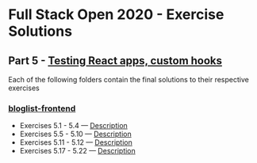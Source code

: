 # Full Stack Open 2020 - Exercise Solutions

## Part 5 - [Testing React apps, custom hooks](https://fullstackopen.com/en/part5)

Each of the following folders contain the final solutions to their respective exercises

### [bloglist-frontend](https://github.com/LulalaP/full-stack-open-2020/tree/master/part5/bloglist-frontend)

- Exercises 5.1 - 5.4 — [Description](https://fullstackopen.com/en/part5/login_in_frontend#exercises-5-1-5-4)
- Exercises 5.5 - 5.10 — [Description](https://fullstackopen.com/en/part5/props_children_and_proptypes#exercises-5-5-5-10)
- Exercises 5.11 - 5.12 — [Description](https://fullstackopen.com/en/part5/props_children_and_proptypes#exercises-5-11-5-12)
- Exercises 5.17 - 5.22 — [Description](https://fullstackopen.com/en/part5/end_to_end_testing#exercises-5-17-5-22)
